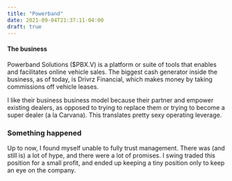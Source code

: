 ```yaml
---
title: "Powerband"
date: 2021-09-04T21:37:11-04:00
draft: true
---
```


#### The business

Powerband Solutions ($PBX.V) is a platform or suite of tools that enables and facilitates online vehicle sales. The biggest cash generator inside the business, as of today, is Drivrz Financial, which makes money by taking commissions off vehicle leases.

I like their business business model because their partner and empower existing dealers, as opposed to trying to replace them or trying to become a super dealer (a la Carvana). This translates pretty sexy operating leverage.

### Something happened

Up to now, I found myself unable to fully trust management. There was (and still is) a lot of hype, and there were a lot of promises. I swing traded this position for a small profit, and ended up keeping a tiny position only to keep an eye on the company. 

